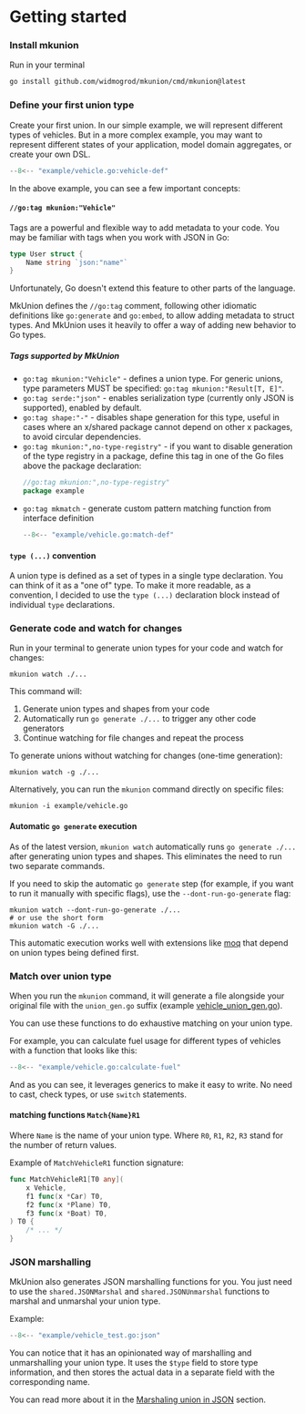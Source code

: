 # Getting started

### Install mkunion
Run in your terminal
```bash
go install github.com/widmogrod/mkunion/cmd/mkunion@latest
```

### Define your first union type
Create your first union. In our simple example, we will represent different types of vehicles.
But in a more complex example, you may want to represent different states of your application, model domain aggregates, or create your own DSL.
```go title="example/vehicle.go"
--8<-- "example/vehicle.go:vehicle-def"
```

In the above example, you can see a few important concepts:

#### `//go:tag mkunion:"Vehicle"`

Tags are a powerful and flexible way to add metadata to your code.
You may be familiar with tags when you work with JSON in Go:

```go
type User struct {
	Name string `json:"name"`
}
```

Unfortunately, Go doesn't extend this feature to other parts of the language.

MkUnion defines the `//go:tag` comment, following other idiomatic definitions like `go:generate` and `go:embed`, to allow adding metadata to struct types.
And MkUnion uses it heavily to offer a way of adding new behavior to Go types.

##### Tags supported by MkUnion

- `go:tag mkunion:"Vehicle"` - defines a union type. For generic unions, type parameters MUST be specified: `go:tag mkunion:"Result[T, E]"`.
- `go:tag serde:"json"` - enables serialization type (currently only JSON is supported), enabled by default.
- `go:tag shape:"-"` - disables shape generation for this type, useful in cases where an x/shared package cannot depend on other x packages, to avoid circular dependencies.
- `go:tag mkunion:",no-type-registry"` - if you want to disable generation of the type registry in a package, define this tag in one of the Go files above the package declaration:
  ```go
  //go:tag mkunion:",no-type-registry"
  package example
  ```
- `go:tag mkmatch` - generate custom pattern matching function from interface definition
  ```go title="example/vehicle.go"
  --8<-- "example/vehicle.go:match-def"
  ```

#### `type (...)` convention

A union type is defined as a set of types in a single type declaration. You can think of it as a "one of" type.
To make it more readable, as a convention, I decided to use the `type (...)` declaration block instead of individual `type` declarations.

### Generate code and watch for changes

Run in your terminal to generate union types for your code and watch for changes:
```
mkunion watch ./...
```

This command will:

1. Generate union types and shapes from your code
2. Automatically run `go generate ./...` to trigger any other code generators
3. Continue watching for file changes and repeat the process

To generate unions without watching for changes (one-time generation):
```
mkunion watch -g ./...
```

Alternatively, you can run the `mkunion` command directly on specific files:
```
mkunion -i example/vehicle.go
```


#### Automatic `go generate` execution
As of the latest version, `mkunion watch` automatically runs `go generate ./...` after generating union types and shapes. This eliminates the need to run two separate commands.

If you need to skip the automatic `go generate` step (for example, if you want to run it manually with specific flags), use the `--dont-run-go-generate` flag:
```
mkunion watch --dont-run-go-generate ./...
# or use the short form
mkunion watch -G ./...
```

This automatic execution works well with extensions like [moq](https://github.com/matryer/moq) that depend on union types being defined first.

### Match over union type
When you run the `mkunion` command, it will generate a file alongside your original file with the `union_gen.go` suffix (example [vehicle_union_gen.go](https://github.com/widmogrod/mkunion/tree/main/example/vehicle_union_gen.go)).

You can use these functions to do exhaustive matching on your union type.

For example, you can calculate fuel usage for different types of vehicles with a function that looks like this:
```go title="example/vehicle.go"
--8<-- "example/vehicle.go:calculate-fuel"
```

And as you can see, it leverages generics to make it easy to write.
No need to cast, check types, or use `switch` statements.

#### matching functions `Match{Name}R1`
Where `Name` is the name of your union type.
Where `R0`, `R1`, `R2`, `R3` stand for the number of return values.

Example of `MatchVehicleR1` function signature:
```go
func MatchVehicleR1[T0 any](
	x Vehicle,
	f1 func(x *Car) T0,
	f2 func(x *Plane) T0,
	f3 func(x *Boat) T0,
) T0 {
	/* ... */
}
```

### JSON marshalling

MkUnion also generates JSON marshalling functions for you.
You just need to use the `shared.JSONMarshal` and `shared.JSONUnmarshal` functions to marshal and unmarshal your union type.

Example:

```go title="example/vehicle_test.go"
--8<-- "example/vehicle_test.go:json"
```

You can notice that it has an opinionated way of marshalling and unmarshalling your union type.
It uses the `$type` field to store type information, and then stores the actual data in a separate field with the corresponding name.

You can read more about it in the [Marshaling union in JSON](./examples/json.md) section.